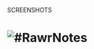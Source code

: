 SCREENSHOTS<h1>
![#RawrNotes](https://github.com/elginbrian/Raion-RawrNotes/assets/132267129/163d936f-9835-4052-9d75-6cfb58998232)
